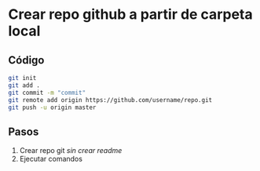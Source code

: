 # Crear repo github a partir de carpeta local

## Código

```bash
git init
git add .
git commit -m "commit"
git remote add origin https://github.com/username/repo.git
git push -u origin master
```

## Pasos

1. Crear repo git *sin crear readme*
2. Ejecutar comandos
